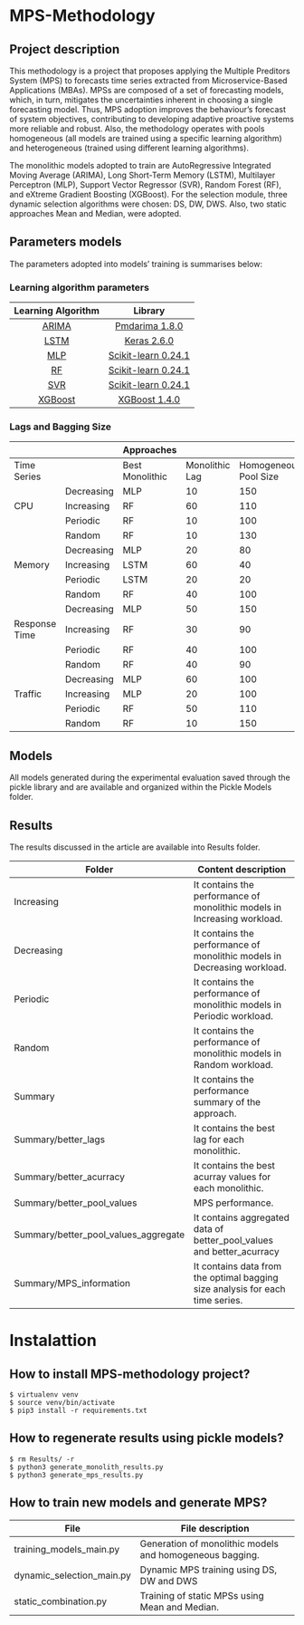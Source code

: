 # MPS-Methodology
 
 
 ## Project description
 
This methodology is a project that proposes applying the Multiple Preditors System (MPS) to forecasts time series extracted from Microservice-Based Applications (MBAs). MPSs are composed of a set of forecasting models, which, in turn, mitigates the uncertainties inherent in choosing a single forecasting model. Thus, MPS adoption improves the behaviour’s forecast of system objectives, contributing to developing adaptive proactive systems more reliable and robust. Also, the methodology operates with pools homogeneous (all models are trained using a specific learning algorithm) and heterogeneous (trained using different learning algorithms). 

The monolithic models adopted to train are AutoRegressive Integrated Moving Average (ARIMA), Long Short-Term Memory (LSTM), Multilayer Perceptron (MLP), Support Vector Regressor (SVR), Random Forest (RF), and eXtreme Gradient Boosting (XGBoost). For the selection module, three dynamic selection algorithms were chosen: DS, DW, DWS. Also, two static approaches Mean and Median, were adopted. 

## Parameters models

The parameters adopted into models’ training is summarises below:

### Learning algorithm parameters

|                                                        Learning Algorithm                                                       |                                                                                      Library                                                                                      |
|:-------------------------------------------------------------------------------------------------------------------------------:|:---------------------------------------------------------------------------------------------------------------------------------------------------------------------------------:|
|  [ARIMA](https://github.com/ML-Adapt/mps_methodology/blob/fbc85cb2555e43b3a7af525f6ca1ff20398de993/training_of_models.py#L408)  |                                      [Pmdarima 1.8.0](http://alkaline-ml.com/pmdarima/1.8.0/modules/generated/pmdarima.arima.auto_arima.html)                                     |
|   [LSTM](https://github.com/ML-Adapt/mps_methodology/blob/fbc85cb2555e43b3a7af525f6ca1ff20398de993/training_of_models.py#L304)  |                                                    [Keras 2.6.0](https://keras.io/api/layers/recurrent_layers/lstm/#lstm-class)                                                   |
|    [MLP](https://github.com/ML-Adapt/mps_methodology/blob/fbc85cb2555e43b3a7af525f6ca1ff20398de993/training_of_models.py#L77)   |          [Scikit-learn 0.24.1](https://scikit-learn.org/0.24/modules/generated/sklearn.neural_network.MLPRegressor.html?highlight=mlp#sklearn.neural_network.MLPRegressor)          |
|    [RF](https://github.com/ML-Adapt/mps_methodology/blob/fbc85cb2555e43b3a7af525f6ca1ff20398de993/training_of_models.py#L189)   | [Scikit-learn 0.24.1](https://scikit-learn.org/0.24/modules/generated/sklearn.ensemble.RandomForestRegressor.html?highlight=random\20forest#sklearn.ensemble.RandomForestRegressor) |
|    [SVR](https://github.com/ML-Adapt/mps_methodology/blob/fbc85cb2555e43b3a7af525f6ca1ff20398de993/training_of_models.py#L45)   |                              [Scikit-learn 0.24.1](https://scikit-learn.org/0.24/modules/generated/sklearn.svm.SVR.html?highlight=svr#sklearn.svm.SVR)                              |
| [XGBoost](https://github.com/ML-Adapt/mps_methodology/blob/fbc85cb2555e43b3a7af525f6ca1ff20398de993/training_of_models.py#L260) |                                                  [XGBoost 1.4.0](https://xgboost.readthedocs.io/en/release_1.4.0/parameter.html)                                                  |                                                 |


### Lags and Bagging Size

|              |            |                     Approaches                         |||  
|--------------|------------| ----------------| ---------------| ----------------------|
| Time Series              || Best Monolithic | Monolithic Lag | Homogeneous Pool Size |
|              | Decreasing | MLP             | 10             | 150                   |
|   CPU        | Increasing | RF              | 60             | 110                   |
|              | Periodic   | RF              | 10             | 100                   |
|              | Random     | RF              | 10             | 130                   |
|              | Decreasing | MLP             | 20             | 80                    |
| Memory       | Increasing | LSTM            | 60             | 40                    |
|              | Periodic   | LSTM            | 20             | 20                    |
|              | Random     | RF              | 40             | 100                   |
|              | Decreasing | MLP             | 50             | 150                   |
|Response Time | Increasing | RF              | 30             | 90                    |
|              | Periodic   | RF              | 40             | 100                   |
|              | Random     | RF              | 40             | 90                    |
|              | Decreasing | MLP             | 60             | 100                   |
|   Traffic    | Increasing | MLP             | 20             | 100                   |
|              | Periodic   | RF              | 50             | 110                   |
|              | Random     | RF              | 10             | 150                   |

## Models

All models generated during the experimental evaluation saved through the pickle library and are available and organized within the Pickle Models folder.

## Results

The results discussed in the article are available into Results folder.


| Folder                     | Content description                                                              |
|----------------------------|----------------------------------------------------------------------------------|
| Increasing                 | It contains the performance of monolithic models in Increasing workload.         |
| Decreasing                 | It contains the performance of monolithic models in Decreasing workload.         |
| Periodic                   | It contains the performance of monolithic models in Periodic workload.           |
| Random                     | It contains the performance of monolithic models in Random workload.             |
| Summary                    | It contains the performance summary of the approach.                             |
| Summary/better_lags        | It contains the best lag for each monolithic.                                    |
| Summary/better_acurracy    | It contains the best acurray values for each monolithic.                         |
| Summary/better_pool_values | MPS performance.                                                                 |
| Summary/better_pool_values_aggregate | It contains aggregated data of better_pool_values and better_acurracy  |
| Summary/MPS_information    | It contains data from the optimal bagging size analysis for each time series.    |


# Instalattion  
  
## How to install MPS-methodology project?

    $ virtualenv venv
    $ source venv/bin/activate
    $ pip3 install -r requirements.txt
    
    
## How to regenerate results using pickle models?
    $ rm Results/ -r
    $ python3 generate_monolith_results.py 
    $ python3 generate_mps_results.py 
    
## How to train new models and generate MPS?

|  File                      | File description                                                         |
|----------------------------|--------------------------------------------------------------------------|
| training_models_main.py    | Generation of monolithic models and homogeneous bagging.                 |
| dynamic_selection_main.py  | Dynamic MPS training using DS, DW and DWS                                |
| static_combination.py      | Training of static MPSs using Mean and Median.                           |




